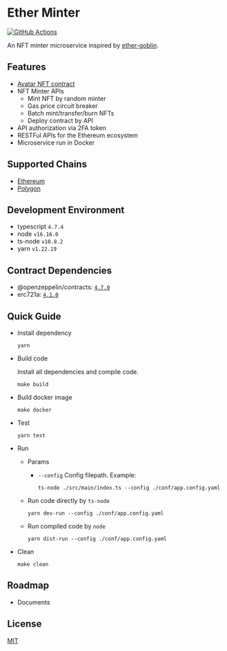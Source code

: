 # Ether Minter

[![GitHub Actions](https://github.com/jovijovi/ether-minter/workflows/Test/badge.svg)](https://github.com/jovijovi/ether-minter)

An NFT minter microservice inspired by [ether-goblin](https://github.com/jovijovi/ether-goblin).

## Features

- [Avatar NFT contract](./contracts/Avatar)
- NFT Minter APIs
  - Mint NFT by random minter
  - Gas price circuit breaker
  - Batch mint/transfer/burn NFTs
  - Deploy contract by API
- API authorization via 2FA token
- RESTFul APIs for the Ethereum ecosystem
- Microservice run in Docker

## Supported Chains

- [Ethereum](https://ethereum.org/)
- [Polygon](https://polygon.technology/)

## Development Environment

- typescript `4.7.4`
- node `v16.16.0`
- ts-node `v10.8.2`
- yarn `v1.22.19`

## Contract Dependencies

- @openzeppelin/contracts: [`4.7.0`](https://www.npmjs.com/package/@openzeppelin/contracts/v/4.7.0)
- erc721a: [`4.1.0`](https://www.npmjs.com/package/erc721a/v/4.1.0)

## Quick Guide

- Install dependency

  ```shell
  yarn
  ```

- Build code

  Install all dependencies and compile code.

  ```shell
  make build
  ```

- Build docker image

  ```shell
  make docker
  ```

- Test

  ```shell
  yarn test
  ```

- Run

    - Params

        - `--config` Config filepath. Example:

          ```shell
          ts-node ./src/main/index.ts --config ./conf/app.config.yaml
          ```

    - Run code directly by `ts-node`

      ```shell
      yarn dev-run --config ./conf/app.config.yaml
      ```

    - Run compiled code by `node`

      ```shell
      yarn dist-run --config ./conf/app.config.yaml
      ```

- Clean

  ```shell
  make clean
  ```

## Roadmap

- Documents

## License

[MIT](LICENSE)
